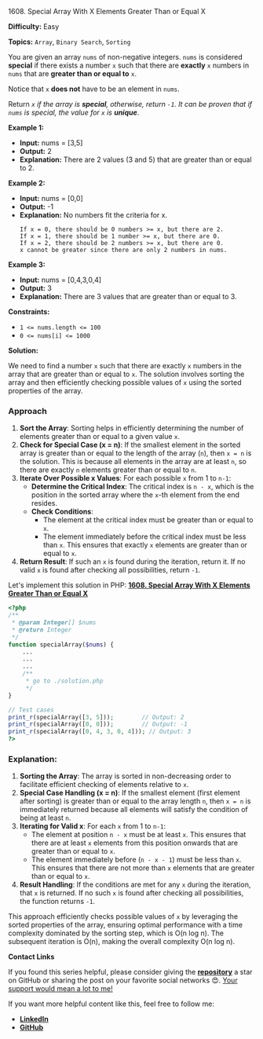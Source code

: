 1608\. Special Array With X Elements Greater Than or Equal X

**Difficulty:** Easy

**Topics:** `Array`, `Binary Search`, `Sorting`

You are given an array `nums` of non-negative integers. `nums` is considered **special** if there exists a number `x` such that there are **exactly** `x` numbers in `nums` that are **greater than or equal to** `x`.

Notice that `x` **does not** have to be an element in `nums`.

Return _`x` if the array is **special**, otherwise, return `-1`. It can be proven that if `nums` is special, the value for `x` is **unique**_.

**Example 1:**

- **Input:** nums = [3,5]
- **Output:** 2
- **Explanation:** There are 2 values (3 and 5) that are greater than or equal to 2.

**Example 2:**

- **Input:** nums = [0,0]
- **Output:** -1
- **Explanation:** No numbers fit the criteria for x.
  ```
  If x = 0, there should be 0 numbers >= x, but there are 2.
  If x = 1, there should be 1 number >= x, but there are 0.
  If x = 2, there should be 2 numbers >= x, but there are 0.
  x cannot be greater since there are only 2 numbers in nums.
  ```

**Example 3:**

- **Input:** nums = [0,4,3,0,4]
- **Output:** 3
- **Explanation:** There are 3 values that are greater than or equal to 3.

**Constraints:**

- <code>1 <= nums.length <= 100</code>
- <code>0 <= nums[i] <= 1000</code>






**Solution:**

We need to find a number `x` such that there are exactly `x` numbers in the array that are greater than or equal to `x`. The solution involves sorting the array and then efficiently checking possible values of `x` using the sorted properties of the array.

### Approach
1. **Sort the Array**: Sorting helps in efficiently determining the number of elements greater than or equal to a given value `x`.
2. **Check for Special Case (x = n)**: If the smallest element in the sorted array is greater than or equal to the length of the array (`n`), then `x = n` is the solution. This is because all elements in the array are at least `n`, so there are exactly `n` elements greater than or equal to `n`.
3. **Iterate Over Possible x Values**: For each possible `x` from 1 to `n-1`:
    - **Determine the Critical Index**: The critical index is `n - x`, which is the position in the sorted array where the `x`-th element from the end resides.
    - **Check Conditions**:
        - The element at the critical index must be greater than or equal to `x`.
        - The element immediately before the critical index must be less than `x`. This ensures that exactly `x` elements are greater than or equal to `x`.
4. **Return Result**: If such an `x` is found during the iteration, return it. If no valid `x` is found after checking all possibilities, return `-1`.

Let's implement this solution in PHP: **[1608. Special Array With X Elements Greater Than or Equal X](https://github.com/mah-shamim/leet-code-in-php/tree/main/algorithms/001608-special-array-with-x-elements-greater-than-or-equal-x/solution.php)**

```php
<?php
/**
 * @param Integer[] $nums
 * @return Integer
 */
function specialArray($nums) {
    ...
    ...
    ...
    /**
     * go to ./solution.php
     */
}

// Test cases
print_r(specialArray([3, 5]));        // Output: 2
print_r(specialArray([0, 0]));        // Output: -1
print_r(specialArray([0, 4, 3, 0, 4])); // Output: 3
?>
```

### Explanation:

1. **Sorting the Array**: The array is sorted in non-decreasing order to facilitate efficient checking of elements relative to `x`.
2. **Special Case Handling (x = n)**: If the smallest element (first element after sorting) is greater than or equal to the array length `n`, then `x = n` is immediately returned because all elements will satisfy the condition of being at least `n`.
3. **Iterating for Valid x**: For each `x` from 1 to `n-1`:
    - The element at position `n - x` must be at least `x`. This ensures that there are at least `x` elements from this position onwards that are greater than or equal to `x`.
    - The element immediately before (`n - x - 1`) must be less than `x`. This ensures that there are not more than `x` elements that are greater than or equal to `x`.
4. **Result Handling**: If the conditions are met for any `x` during the iteration, that `x` is returned. If no such `x` is found after checking all possibilities, the function returns `-1`.

This approach efficiently checks possible values of `x` by leveraging the sorted properties of the array, ensuring optimal performance with a time complexity dominated by the sorting step, which is O(n log n). The subsequent iteration is O(n), making the overall complexity O(n log n).

**Contact Links**

If you found this series helpful, please consider giving the **[repository](https://github.com/mah-shamim/leet-code-in-php)** a star on GitHub or sharing the post on your favorite social networks 😍. [Your support would mean a lot to me!](https://isolatedcompliments.com/v09uayg6h?key=a647d02f1aafcddaf10536d7cd00bd7c)

If you want more helpful content like this, feel free to follow me:

- **[LinkedIn](https://www.linkedin.com/in/arifulhaque/)**
- **[GitHub](https://github.com/mah-shamim)**